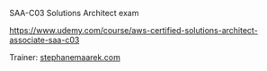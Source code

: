 SAA-C03 Solutions Architect exam

https://www.udemy.com/course/aws-certified-solutions-architect-associate-saa-c03

Trainer:
[stephanemaarek.com](https://www.stephanemaarek.com/)

